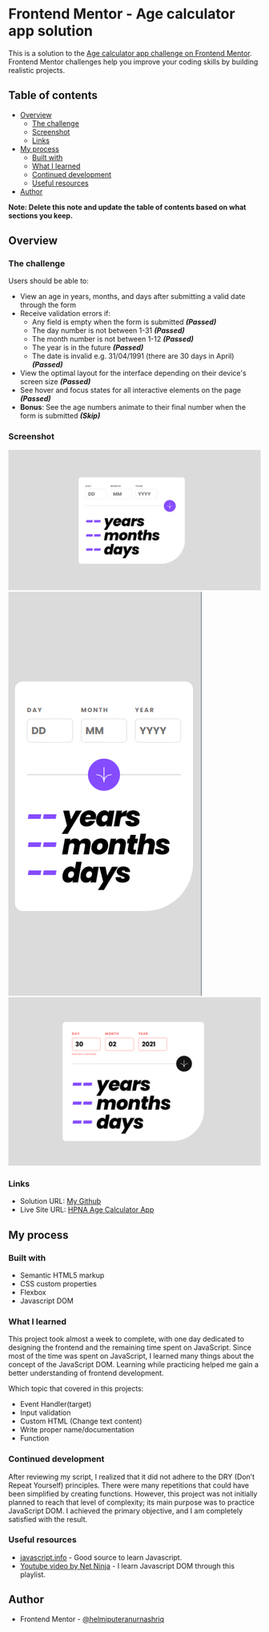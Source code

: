 # Frontend Mentor - Age calculator app solution

This is a solution to the [Age calculator app challenge on Frontend Mentor](https://www.frontendmentor.io/challenges/age-calculator-app-dF9DFFpj-Q). Frontend Mentor challenges help you improve your coding skills by building realistic projects. 

## Table of contents

- [Overview](#overview)
  - [The challenge](#the-challenge)
  - [Screenshot](#screenshot)
  - [Links](#links)
- [My process](#my-process)
  - [Built with](#built-with)
  - [What I learned](#what-i-learned)
  - [Continued development](#continued-development)
  - [Useful resources](#useful-resources)
- [Author](#author)

**Note: Delete this note and update the table of contents based on what sections you keep.**

## Overview


### The challenge

Users should be able to:

- View an age in years, months, and days after submitting a valid date through the form
- Receive validation errors if:
  - Any field is empty when the form is submitted ***(Passed)***
  - The day number is not between 1-31 ***(Passed)***
  - The month number is not between 1-12 ***(Passed)***
  - The year is in the future ***(Passed)***
  - The date is invalid e.g. 31/04/1991 (there are 30 days in April) ***(Passed)***
- View the optimal layout for the interface depending on their device's screen size ***(Passed)***
- See hover and focus states for all interactive elements on the page ***(Passed)***
- **Bonus**: See the age numbers animate to their final number when the form is submitted ***(Skip)***

### Screenshot

![Desktop View](./screenshot/desktop-view.PNG)
![Mobile View](./screenshot/mobile-view.PNG)
![Invalid Date View](./screenshot/wrong-date-error.PNG)


### Links

- Solution URL: [My Github](hgithub.com/helmiputeranurnashriq/FEM-age-calculator-app)
- Live Site URL: [HPNA Age Calculator App]([https://your-live-site-url.com](https://hpna-fem-age-calculator-app-one.vercel.app/))

## My process

### Built with

- Semantic HTML5 markup
- CSS custom properties
- Flexbox
- Javascript DOM


### What I learned

This project took almost a week to complete, with one day dedicated to designing the frontend and the remaining time spent on JavaScript.
Since most of the time was spent on JavaScript, I learned many things about the concept of the JavaScript DOM. 
Learning while practicing helped me gain a better understanding of frontend development.

Which topic that covered in this projects:

- Event Handler(target)
- Input validation
- Custom HTML (Change text content)
- Write proper name/documentation
- Function


### Continued development

After reviewing my script, I realized that it did not adhere to the DRY (Don’t Repeat Yourself) principles. There were many repetitions that could have been simplified by creating functions. However, this project was not initially planned to reach that level of complexity; its main purpose was to practice JavaScript DOM. I achieved the primary objective, and I am completely satisfied with the result.


### Useful resources

- [javascript.info](https://www.javascript.info) - Good source to learn Javascript.
- [Youtube video by Net Ninja](https://www.youtube.com/watch?v=n4B7vY9SIds&list=PL4cUxeGkcC9gfoKa5la9dsdCNpuey2s-V&index=12) - I learn Javascript DOM through this playlist. 


## Author

- Frontend Mentor - [@helmiputeranurnashriq](https://www.frontendmentor.io/profile/helmiputeranurnashriq)




